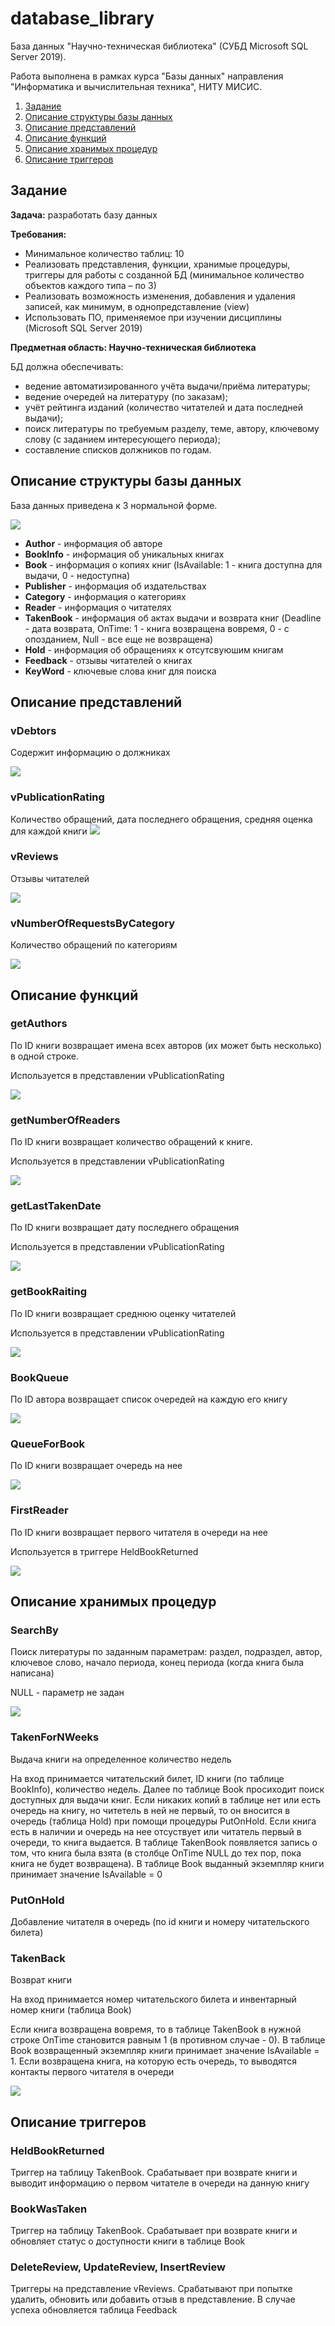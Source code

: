 # database_library

База данных "Научно-техническая библиотека" (СУБД Microsoft SQL Server 2019).

Работа выполнена в рамках курса "Базы данных" направления "Информатика и вычислительная техника", НИТУ МИСИС.

1. [Задание](#Задание)
2. [Описание структуры базы данных](#Структура)
3. [Описание представлений](#Представления)
4. [Описание функций](#Функции)
5. [Описание хранимых процедур](#Процедуры)
6. [Описание триггеров](#Триггеры)


## Задание <a name="Задание"></a>
**Задача:** разработать базу данных

**Требования:**
* Минимальное количество таблиц: 10
* Реализовать представления, функции, хранимые процедуры, триггеры для работы с созданной БД (минимальное количество объектов каждого типа – по 3)
* Реализовать возможность изменения, добавления и удаления записей, как минимум, в однопредставление (view)
* Использовать ПО, применяемое при изучении дисциплины (Microsoft SQL Server 2019)

**Предметная область: Научно-техническая библиотека**

БД должна обеспечивать:
* ведение автоматизированного учёта выдачи/приёма литературы; 
* ведение очередей на литературу (по заказам); 
* учёт рейтинга изданий (количество читателей и дата последней выдачи); 
* поиск литературы по требуемым разделу, теме, автору, ключевому слову (с заданием интересующего периода); 
* составление списков должников по годам.

## Описание структуры базы данных <a name="Структура"></a>

База данных приведена к 3 нормальной форме.

![](https://sun9-58.userapi.com/impg/JITwNNZ0M_u_uQnnYzNEE5cfrmh4j5uzmRqemQ/WH-rfTfqyjY.jpg?size=1181x921&quality=96&sign=563b35fa8ae0a97f0804abd32f223383&type=album)

* **Author** - информация об авторе
* **BookInfo** - информация об уникальных книгах
* **Book** - информация о копиях книг (IsAvailable: 1 - книга доступна для выдачи, 0 - недоступна)
* **Publisher** - информация об издательствах
* **Category** - информация о категориях 
* **Reader** - информация о читателях
* **TakenBook** - информация об актах выдачи и возврата книг (Deadline - дата возврата, OnTime: 1 - книга возвращена вовремя, 0 - с опозданием, Null - все еще не возвращена)
* **Hold** - информация об обращениях к отсутсвуюшим книгам
* **Feedback** - отзывы читателей о книгах
* **KeyWord** - ключевые слова книг для поиска

## Описание представлений <a name="Представления"></a>

### vDebtors
Содержит информацию о должниках

![](https://sun9-68.userapi.com/impg/Gr3Ljo7IuO-rbaIbxvnxoA2FtUzW1EduMC6ytA/GAfGfjJRqr0.jpg?size=614x182&quality=96&sign=81b197b9b3332028fac26c74724169c3&type=album)

### vPublicationRating
Количество обращений, дата последнего обращения, средняя оценка для каждой книги
![](https://sun9-30.userapi.com/impg/YyuJ7_6ni04lN8z9o_kKAf_pt97uo4JIwZCSfA/PcNTW5GKV34.jpg?size=1153x227&quality=96&sign=f8813c201a6fd0abc11fe9d572badb54&type=album)

### vReviews
Отзывы читателей

![](https://sun9-72.userapi.com/impg/Wj5qvnn4bOHuttixP6QAj2-N-7bCT517b9xS_A/D8DL629_ilA.jpg?size=1316x239&quality=96&sign=aa325031d5cbe19094f6a9640036f6ed&type=album)

### vNumberOfRequestsByCategory
Количество обращений по категориям

![](https://sun9-43.userapi.com/impg/mIwpJ4OifCb3sIlAOWk9cFeiCnrzY6A-0kgx3Q/yYLRKUureVI.jpg?size=489x247&quality=96&sign=7deff3612651608f5de937c7348eff8f&type=album)


## Описание функций <a name="Функции"></a>

### getAuthors
По ID книги возвращает имена всех авторов (их может быть несколько) в одной строке. 

Используется в представлении vPublicationRating

![](https://sun9-43.userapi.com/impg/1aHYRkUPqSrCwRUTS6UR8y5tsSnfyL28rQwT7Q/CsS4_gqIN88.jpg?size=447x127&quality=96&sign=251a27f6c42f141cead677f714249355&type=album)

### getNumberOfReaders
По ID книги возвращает количество обращений к книге. 

Используется в представлении vPublicationRating

![](https://sun9-84.userapi.com/impg/iCc39xqo024bSlPrVYjkdhxtKL6_xz79Jjcc-Q/X2AvuyaFW6Q.jpg?size=457x116&quality=96&sign=c85456da232596bb1aad15062e1d9cd4&type=album)

### getLastTakenDate
По ID книги возвращает дату последнего обращения

Используется в представлении vPublicationRating

![](https://sun9-51.userapi.com/impg/OufTwHpbfnUhDcuuaiDbizsbj0dFc4DVkrprcQ/RaPK7xh1ju8.jpg?size=379x122&quality=96&sign=dacafa95b23f10e063de78276a4e9247&type=album)


### getBookRaiting

По ID книги возвращает среднюю оценку читателей

Используется в представлении vPublicationRating

![](https://sun9-30.userapi.com/impg/xJ_4H493uG0QE3VMQUf__fKV5axpjeIZJA4kfw/EUzIpR9zees.jpg?size=418x120&quality=96&sign=3704ceed3cb1e01b21e3a36ad7832e5f&type=album)

### BookQueue

По ID автора возвращает список очередей на каждую его книгу

![](https://sun9-70.userapi.com/impg/5uaubkJ54d4mEg0cOuwVeUdyAtKeNU4mtzPIgQ/M6UuGE0HyA0.jpg?size=773x265&quality=96&sign=d7fdb6adf1de5982b4a506218ad947be&type=album)

### QueueForBook

По ID книги возвращает очередь на нее

![](https://sun9-51.userapi.com/impg/63HRA6YrU2fLhmMBn2LKrMxAnn8dQJhzqZOPmg/CTZXBei7DN0.jpg?size=644x223&quality=96&sign=9143c912b211fa89d2f0c643b7538825&type=album)

### FirstReader

По ID книги возвращает первого читателя в очереди на нее

Используется в триггере HeldBookReturned 

![](https://sun9-76.userapi.com/impg/opTzTisFD3CeTqkek2IxJyn7LTUmydlMjFtSzg/99hnoZdC2B8.jpg?size=660x184&quality=96&sign=80e23eb6ae5eb46092172b339d0f7f88&type=album)

## Описание хранимых процедур <a name="Процедуры"></a>

### SearchBy

Поиск литературы по заданным параметрам: раздел, подраздел, автор, ключевое слово, начало периода, конец периода (когда книга была написана)

NULL - параметр не задан

![](https://sun9-77.userapi.com/impg/jgNxfiJxe2yIDbZS4rAZ3R_KCsYhJ8Xh0-6_7w/dYIE9GpeGMQ.jpg?size=1198x664&quality=96&sign=12df4c70cfaea914ec362890cdc84160&type=album)

### TakenForNWeeks

Выдача книги на определенное количество недель

На вход принимается читательский билет, ID книги (по таблице BookInfo), количество недель. Далее по таблице Book просиходит поиск доступных для выдачи книг. Если никаких копий в таблице нет или есть очередь на книгу, но читетель в ней не первый, то он вносится в очередь (таблица Hold) при помощи процедуры PutOnHold. Если книга есть в наличии и очередь на нее отсуствует или читатель первый в очереди, то книга выдается. В таблице TakenBook появляется запись о том, что книга была взята (в столбце OnTime NULL до тех пор, пока книга не будет возвращена). В таблице Book выданный экземпляр книги принимает значение IsAvailable = 0

### PutOnHold

Добавление читателя в очередь (по id книги и номеру читательского билета)

### TakenBack

Возврат книги

На вход принимается номер читательского билета и инвентарный номер книги (таблица Book)

Если книга возвращена вовремя, то в таблице TakenBook в нужной строке OnTime становится равным 1 (в противном случае - 0). В таблице Book возвращенный экземпляр книги принимает значение IsAvailable = 1. Если возвращена книга, на которую есть очередь, то выводятся контакты первого читателя в очереди

![](https://sun9-50.userapi.com/impg/FHtANg6zd3_gompX1-TtlJJf5tY7gmx-OKyI7g/aTusIfowv2c.jpg?size=552x196&quality=96&sign=203298098152dddd9790d778ffb81e71&type=album)

## Описание триггеров <a name="Триггеры"></a>

### HeldBookReturned 

Триггер на таблицу TakenBook. Срабатывает при возврате книги и выводит информацию о первом читателе в очереди на данную книгу

### BookWasTaken

Триггер на таблицу TakenBook. Срабатывает при возврате книги и обновляет статус о доступности книги в таблице Book

### DeleteReview, UpdateReview, InsertReview

Триггеры на представление vReviews. Срабатывают при попытке удалить, обновить или добавить отзыв в представление. В случае успеха обновляется таблица Feedback

